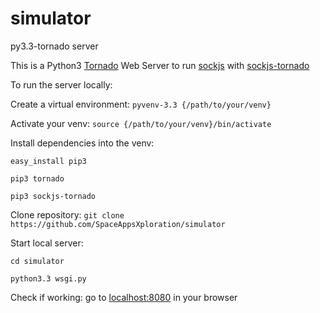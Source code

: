 simulator
=========

py3.3-tornado server

This is a Python3 [Tornado](https://github.com/tornadoweb/tornado) Web Server to run [sockjs](https://github.com/sockjs/sockjs-client) with [sockjs-tornado](https://github.com/mrjoes/sockjs-tornado)

To run the server locally:

Create a virtual environment: `pyvenv-3.3 {/path/to/your/venv}`

Activate your venv: `source {/path/to/your/venv}/bin/activate`

Install dependencies into the venv: 

`easy_install pip3`

`pip3 tornado`

`pip3 sockjs-tornado`

Clone repository: `git clone https://github.com/SpaceAppsXploration/simulator`

Start local server:

`cd simulator`

`python3.3 wsgi.py`

Check if working: go to [localhost:8080](http://localhost:8080) in your browser

